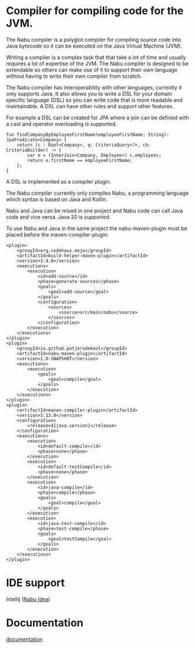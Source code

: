 # Compiler for compiling code for the JVM.

The Nabu compiler is a polyglot compiler for compiling source code into Java bytecode so it can be executed on the Java Virtual Machine (JVM).

Writing a compiler is a complex task that that take a lot of time and usually requires a lot of expertise of the JVM.
The Nabu compiler is designed to be extendable so others can make use of it to support their own language
without having to write their own compiler from scratch.

The Nabu compiler has interoperability with other languages, currently it only supports Java.
It also allows you to write a DSL for your domain specific language (DSL) so you can write code that is more readable and maintainable.
A DSL can have other rules and support other features.

For example a DSL can be created for JPA where a join can be defined with a cast
and operator overloading is supported.

    fun findCompanyByEmployeeFirstName(employeeFirstName: String): JpaPredicate<Company> {
        return (c : Root<Company>, q: CriteriaQuery<?>, cb: CriteriaBuilder) -> {
            var e = (InnerJoin<Company, Employee>) c.employees;
            return e.firstName == employeeFirstName;
        };
    }

A DSL is implemented as a compiler plugin.

The Nabu compiler currently only compiles Nabu, a programming language which syntax is based on Java and Kotlin.

Nabu and Java can be mixed in one project
and Nabu code can call Java code and vice versa.
Java 20 is supported.

To use Nabu and Java in the same project the nabu-maven-plugin must be placed before the maven-compiler-plugin:

    <plugin>
        <groupId>org.codehaus.mojo</groupId>
        <artifactId>build-helper-maven-plugin</artifactId>
        <version>3.4.0</version>
        <executions>
            <execution>
                <id>add-source</id>
                <phase>generate-sources</phase>
                <goals>
                    <goal>add-source</goal>
                </goals>
                <configuration>
                    <sources>
                        <source>src/main/nabu</source>
                    </sources>
                </configuration>
            </execution>
        </executions>
    </plugin>
    <plugin>
        <groupId>io.github.potjerodekool</groupId>
        <artifactId>nabu-maven-plugin</artifactId>
        <version>1.0-SNAPSHOT</version>
        <executions>
            <execution>
                <goals>
                    <goal>compile</goal>
                </goals>
            </execution>
        </executions>
    </plugin>
    <plugin>
        <artifactId>maven-compiler-plugin</artifactId>
        <version>3.13.0</version>
        <configuration>
            <release>${java.version}</release>
        </configuration>
        <executions>
            <execution>
                <id>default-compile</id>
                <phase>none</phase>
            </execution>
            <execution>
                <id>default-testCompile</id>
                <phase>none</phase>
            </execution>
            <execution>
                <id>java-compile</id>
                <phase>compile</phase>
                <goals>
                    <goal>compile</goal>
                </goals>
            </execution>
            <execution>
                <id>java-test-compile</id>
                <phase>test-compile</phase>
                <goals>
                    <goal>testCompile</goal>
                </goals>
            </execution>
        </executions>
    </plugin>

# IDE support

Intellij ([Nabu Idea](https://github.com/potjerodekool/nabu-idea))

# Documentation
[documentation](docs/index.html)
